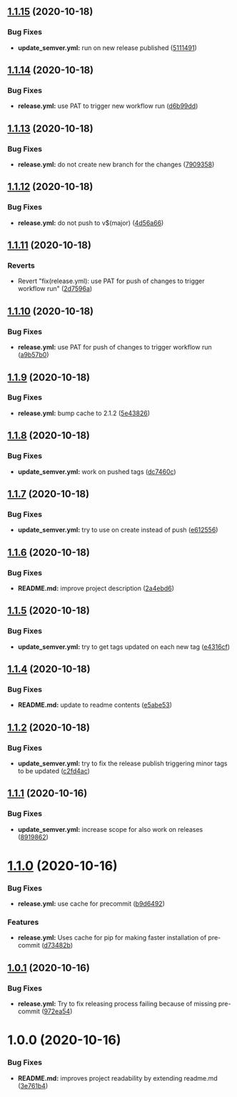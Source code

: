 ## [1.1.15](https://github.com/iranzo/test/compare/1.1.14...1.1.15) (2020-10-18)

### Bug Fixes

- **update_semver.yml:** run on new release published ([5111491](https://github.com/iranzo/test/commit/5111491976625c6fb539de174c3d99d9f9c99931))

## [1.1.14](https://github.com/iranzo/test/compare/1.1.13...1.1.14) (2020-10-18)

### Bug Fixes

- **release.yml:** use PAT to trigger new workflow run ([d6b99dd](https://github.com/iranzo/test/commit/d6b99ddb92f4e81838e14952dcfb3d90727ae7c5))

## [1.1.13](https://github.com/iranzo/test/compare/1.1.12...1.1.13) (2020-10-18)

### Bug Fixes

- **release.yml:** do not create new branch for the changes ([7909358](https://github.com/iranzo/test/commit/7909358d40d73cdfe496cc723647710453b9f33e))

## [1.1.12](https://github.com/iranzo/test/compare/1.1.11...1.1.12) (2020-10-18)

### Bug Fixes

- **release.yml:** do not push to v\$(major) ([4d56a66](https://github.com/iranzo/test/commit/4d56a66a03109bf0f8f033a4dcdf369f785fc739))

## [1.1.11](https://github.com/iranzo/test/compare/1.1.10...1.1.11) (2020-10-18)

### Reverts

- Revert "fix(release.yml): use PAT for push of changes to trigger workflow run" ([2d7596a](https://github.com/iranzo/test/commit/2d7596a18757adc5433d243159553d3818a5532a))

## [1.1.10](https://github.com/iranzo/test/compare/1.1.9...1.1.10) (2020-10-18)

### Bug Fixes

- **release.yml:** use PAT for push of changes to trigger workflow run ([a9b57b0](https://github.com/iranzo/test/commit/a9b57b0e23ac444d0c1b55600cff98ce072f922b))

## [1.1.9](https://github.com/iranzo/test/compare/1.1.8...1.1.9) (2020-10-18)

### Bug Fixes

- **release.yml:** bump cache to 2.1.2 ([5e43826](https://github.com/iranzo/test/commit/5e43826a01969c2e605a606c37b3fbfcbf4e91b8))

## [1.1.8](https://github.com/iranzo/test/compare/1.1.7...1.1.8) (2020-10-18)

### Bug Fixes

- **update_semver.yml:** work on pushed tags ([dc7460c](https://github.com/iranzo/test/commit/dc7460cc1256eb24caf72c5674edd27d3bdef946))

## [1.1.7](https://github.com/iranzo/test/compare/1.1.6...1.1.7) (2020-10-18)

### Bug Fixes

- **update_semver.yml:** try to use on create instead of push ([e612556](https://github.com/iranzo/test/commit/e612556ed8c496605f7ec80cde3e5436d228d05f))

## [1.1.6](https://github.com/iranzo/test/compare/1.1.5...1.1.6) (2020-10-18)

### Bug Fixes

- **README.md:** improve project description ([2a4ebd6](https://github.com/iranzo/test/commit/2a4ebd6b812c3f2c1d6ec5a5000d1f6ef51c78c3))

## [1.1.5](https://github.com/iranzo/test/compare/1.1.4...1.1.5) (2020-10-18)

### Bug Fixes

- **update_semver.yml:** try to get tags updated on each new tag ([e4316cf](https://github.com/iranzo/test/commit/e4316cf1467c1206fb9f460a98e58dd21cbcf1a0))

## [1.1.4](https://github.com/iranzo/test/compare/1.1.3...1.1.4) (2020-10-18)

### Bug Fixes

- **README.md:** update to readme contents ([e5abe53](https://github.com/iranzo/test/commit/e5abe53f6c837c6c063a14384aa3073f7eaa049b))

## [1.1.2](https://github.com/iranzo/test/compare/1.1.1...1.1.2) (2020-10-18)

### Bug Fixes

- **update_semver.yml:** try to fix the release publish triggering minor tags to be updated ([c2fd4ac](https://github.com/iranzo/test/commit/c2fd4ac456d43c5195fb31123c8e70173a59aa59))

## [1.1.1](https://github.com/iranzo/test/compare/1.1.0...1.1.1) (2020-10-16)

### Bug Fixes

- **update_semver.yml:** increase scope for also work on releases ([8919862](https://github.com/iranzo/test/commit/89198622588b43bcba14c6186c1d7bb6ede2f49e))

# [1.1.0](https://github.com/iranzo/test/compare/1.0.1...1.1.0) (2020-10-16)

### Bug Fixes

- **release.yml:** use cache for precommit ([b9d6492](https://github.com/iranzo/test/commit/b9d6492625328e9cf8185904f3fa20a47fe97ee3))

### Features

- **release.yml:** Uses cache for pip for making faster installation of pre-commit ([d73482b](https://github.com/iranzo/test/commit/d73482bd627014c0e78fa885853c17d0eaf5b013))

## [1.0.1](https://github.com/iranzo/test/compare/1.0.0...1.0.1) (2020-10-16)

### Bug Fixes

- **release.yml:** Try to fix releasing process failing because of missing pre-commit ([972ea54](https://github.com/iranzo/test/commit/972ea549268a8ecab032bb74b8bc3af7dc278d8e))

# 1.0.0 (2020-10-16)

### Bug Fixes

- **README.md:** improves project readability by extending readme.md ([3e761b4](https://github.com/iranzo/test/commit/3e761b4784f7e9fb9f18fb9cd57f5d007eda9cd7))
